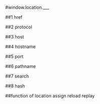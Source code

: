 #window.location.___

##1 href

##2 protocol

##3 host

##4 hostname

##5 port

##6 pathname

##7 search

##8 hash

##function of location 
     assign
     reload
     replay
